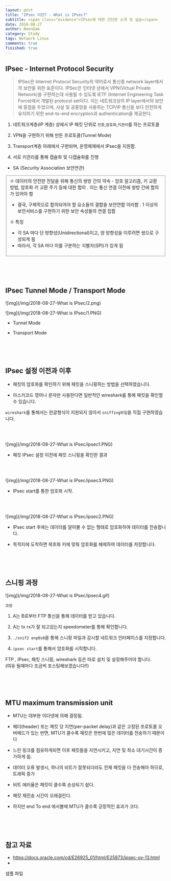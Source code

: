 ```yaml
---
layout: post
title: "IPsec 이란? - What is IPsec?"
subtitle: <span class="evidence">IPsec에 대한 간단한 소개 및 실습</span>
date: 2018-08-27
author: NoonGam
category: Study
tags: Network Linux
comments: true
finished: true
---
```




## IPsec - Internet Protocol Security

> IPSec은 Internet Protocol Security의 약어로서 통신중 network layer에서의 보안을 위한 표준이다. IPSec은 인터넷 상에서 VPN(Virtual Private Network)을 구현하는데 사용될 수 있도록 IETF (Internet Engineering Task Force)에서 개발된 protocol set이다. 이는 네트워크상의 IP layer에서의 보안에 중점을 두었으며, 사설 및 공중망을 사용하는 TCP/IP 통신을 보다 안전하게 유지하기 위한 end-to-end encryption과 authentication을 제공한다.

1. 네트워크계층(IP 계층) 상에서 IP 패킷 단위로 `인증`,`암호화`,`키관리`를 하는 프로토콜

2. VPN을 구현하기 위해 만든 프로토콜(Tunnel Mode)

3. Transport계층 아래에서 구현되며, 운영체제에서 IPsec을 지원함.

4. 서로 키관리를 통해 캡슐화 및 디캡슐화를 진행
- SA (Security Association 보안연관)

<fieldset id="gpg-fieldset">
ㅇ 데이터의 안전한 전달을 위해 통신의 쌍방 간의 약속
   - 암호 알고리즘, 키 교환 방법, 암호화 키 교환 주기 등에 대한 합의
      . 이는 통신 연결 이전에 쌍방 간에 합의가 있어야 함

   - 결국, 구체적으로 합의되어야 할 요소들의 결합을 보안연합 이라함
      . 1 이상의 보안서비스를 구현하기 위한 보안 속성들의 연결 집합

ㅇ 특징
   - 각 SA 마다 단 방향성(Unidirectional)이고, 양 방향성을 이루려면 쌍으로 구성되게 됨
   - 따라서, 각 SA 마다 이를 구분하는 식별자(SPI)가 있게 됨
</fieldset>


<br><br><br>


## IPsec Tunnel Mode / Transport Mode


![img](/img/2018-08-27-What is IPsec/2.png)



![img](/img/2018-08-27-What is IPsec/1.PNG)


- Tunnel Mode




- Transport Mode



<br><br><br>

## IPsec 설정 이전과 이후

- 패킷의 암호화를 확인하기 위해 패킷을 스니핑하는 방법을 선택하였습니다.

- 아스키코드 영어나 문자만 사용한다면 일반적인 wireshark를 통해 패킷을 확인할 수 있습니다.

<a>`wireshark`를 통해서는 한글형식이 지원되지 않아서 `sniffing파일`을 직접 구현하였습니다.</a>


<br><br>

![img](/img/2018-08-27-What is IPsec/ipsec1.PNG)

- 패킷 IPsec 설정 이전에 패킷 스니핑을 확인한 결과

<br><br>

![img](/img/2018-08-27-What is IPsec/ipsec3.PNG)

- IPsec start를 통한 암호화 시작.

<br><br>

![img](/img/2018-08-27-What is IPsec/ipsec2.PNG)

- IPsec start 후에는 데이터를 알아볼 수 없는 형태로 암호화하여 데이터를 전송합니다.

- 목적지에 도착하면 복호화 키에 맞춰 암호화를 해제하여 데이터를 저장합니다.

<br><br><br>

## 스니핑 과정

![img](/img/2018-08-27-What is IPsec/ipsec4.gif)

`과정`
1. A는 B로부터 FTP 통신을 통해 데이터를 받고 있습니다.

2. A는 tx rx가 잘 되고있는지 speedometer를 통해 확인합니다.

3. `./snif2 enp0s8`을 통해 스니핑 파일과 감시할 네트워크 인터페이스를 지정합니다.

4. `ipsec start`를 통해서 암호화를 시작합니다.

FTP , IPsec, 패킷 스니핑, wireshark 등은 따로 설치 및 설정해주어야 합니다.<br>
(여유 될때마다 조금씩 포스팅해보겠습니다!!)


<br><br><br>

## MTU maximum transmission unit

- MTU는 대부분 이더넷에 의해 결정됨.

- 헤더(header) 또는 패킷 당 지연(per-packet delay)과 같은 고정된 프로토콜 오버헤드가 있는 반면, MTU가 클수록 패킷은 한번에 많은 데이터를 전송하기 때문이다

- 느린 링크를 점유하게되면 이후 패킷들을 지연시키고, 지연 및 최소 대기시간이 증가하게 됨.

- 데이터 오류 발생시, 하나의 비트가 잘못되더라도 전체 패킷을 다 전송해야 하므로, 트래픽 증가

- 비트 에러율은 패킷이 클수록 손상되기 쉽다.

- 패킷 재전송 시간이 오래걸린다.

- 하지만 end To end 에서볼때 MTU가 클수록 긍정적인 효과가 크다.






<br><br><br>

## 참고 자료

* https://docs.oracle.com/cd/E26925_01/html/E25873/ipsec-ov-13.html
*


 샘플 파일
